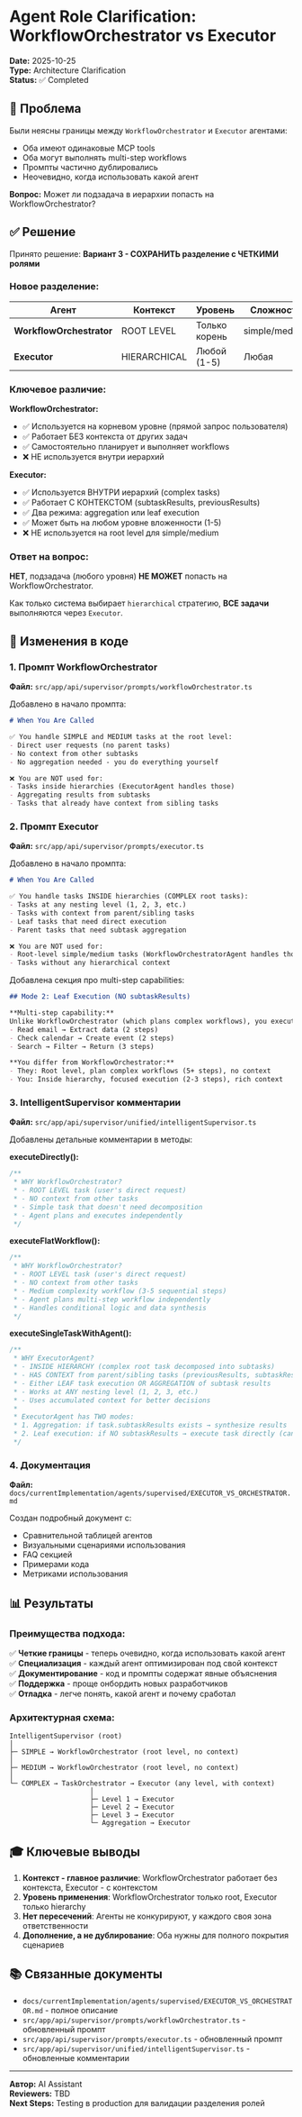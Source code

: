 # Agent Role Clarification: WorkflowOrchestrator vs Executor

**Date:** 2025-10-25  
**Type:** Architecture Clarification  
**Status:** ✅ Completed

## 🎯 Проблема

Были неясны границы между `WorkflowOrchestrator` и `Executor` агентами:
- Оба имеют одинаковые MCP tools
- Оба могут выполнять multi-step workflows
- Промпты частично дублировались
- Неочевидно, когда использовать какой агент

**Вопрос:** Может ли подзадача в иерархии попасть на WorkflowOrchestrator?

## ✅ Решение

Принято решение: **Вариант 3 - СОХРАНИТЬ разделение с ЧЕТКИМИ ролями**

### Новое разделение:

| Агент | Контекст | Уровень | Сложность |
|-------|----------|---------|-----------|
| **WorkflowOrchestrator** | ROOT LEVEL | Только корень | simple/medium |
| **Executor** | HIERARCHICAL | Любой (1-5) | Любая |

### Ключевое различие:

**WorkflowOrchestrator:**
- ✅ Используется на корневом уровне (прямой запрос пользователя)
- ✅ Работает БЕЗ контекста от других задач
- ✅ Самостоятельно планирует и выполняет workflows
- ❌ НЕ используется внутри иерархий

**Executor:**
- ✅ Используется ВНУТРИ иерархий (complex tasks)
- ✅ Работает С КОНТЕКСТОМ (subtaskResults, previousResults)
- ✅ Два режима: aggregation или leaf execution
- ✅ Может быть на любом уровне вложенности (1-5)
- ❌ НЕ используется на root level для simple/medium

### Ответ на вопрос:

**НЕТ**, подзадача (любого уровня) **НЕ МОЖЕТ** попасть на WorkflowOrchestrator.

Как только система выбирает `hierarchical` стратегию, **ВСЕ задачи** выполняются через `Executor`.

## 📝 Изменения в коде

### 1. Промпт WorkflowOrchestrator
**Файл:** `src/app/api/supervisor/prompts/workflowOrchestrator.ts`

Добавлено в начало промпта:
```markdown
# When You Are Called

✅ You handle SIMPLE and MEDIUM tasks at the root level:
- Direct user requests (no parent tasks)
- No context from other subtasks
- No aggregation needed - you do everything yourself

❌ You are NOT used for:
- Tasks inside hierarchies (ExecutorAgent handles those)
- Aggregating results from subtasks
- Tasks that already have context from sibling tasks
```

### 2. Промпт Executor
**Файл:** `src/app/api/supervisor/prompts/executor.ts`

Добавлено в начало промпта:
```markdown
# When You Are Called

✅ You handle tasks INSIDE hierarchies (COMPLEX root tasks):
- Tasks at any nesting level (1, 2, 3, etc.)
- Tasks with context from parent/sibling tasks
- Leaf tasks that need direct execution
- Parent tasks that need subtask aggregation

❌ You are NOT used for:
- Root-level simple/medium tasks (WorkflowOrchestratorAgent handles those)
- Tasks without any hierarchical context
```

Добавлена секция про multi-step capabilities:
```markdown
## Mode 2: Leaf Execution (NO subtaskResults)

**Multi-step capability:**
Unlike WorkflowOrchestrator (which plans complex workflows), you execute focused sequences:
- Read email → Extract data (2 steps)
- Check calendar → Create event (2 steps)  
- Search → Filter → Return (3 steps)

**You differ from WorkflowOrchestrator:**
- They: Root level, plan complex workflows (5+ steps), no context
- You: Inside hierarchy, focused execution (2-3 steps), rich context
```

### 3. IntelligentSupervisor комментарии
**Файл:** `src/app/api/supervisor/unified/intelligentSupervisor.ts`

Добавлены детальные комментарии в методы:

**executeDirectly():**
```typescript
/**
 * WHY WorkflowOrchestrator?
 * - ROOT LEVEL task (user's direct request)
 * - NO context from other tasks
 * - Simple task that doesn't need decomposition
 * - Agent plans and executes independently
 */
```

**executeFlatWorkflow():**
```typescript
/**
 * WHY WorkflowOrchestrator?
 * - ROOT LEVEL task (user's direct request)
 * - NO context from other tasks
 * - Medium complexity workflow (3-5 sequential steps)
 * - Agent plans multi-step workflow independently
 * - Handles conditional logic and data synthesis
 */
```

**executeSingleTaskWithAgent():**
```typescript
/**
 * WHY ExecutorAgent?
 * - INSIDE HIERARCHY (complex root task decomposed into subtasks)
 * - HAS CONTEXT from parent/sibling tasks (previousResults, subtaskResults)
 * - Either LEAF task execution OR AGGREGATION of subtask results
 * - Works at ANY nesting level (1, 2, 3, etc.)
 * - Uses accumulated context for better decisions
 * 
 * ExecutorAgent has TWO modes:
 * 1. Aggregation: if task.subtaskResults exists → synthesize results
 * 2. Leaf execution: if NO subtaskResults → execute task directly (can do 2-3 step workflows)
 */
```

### 4. Документация
**Файл:** `docs/currentImplementation/agents/supervised/EXECUTOR_VS_ORCHESTRATOR.md`

Создан подробный документ с:
- Сравнительной таблицей агентов
- Визуальными сценариями использования
- FAQ секцией
- Примерами кода
- Метриками использования

## 📊 Результаты

### Преимущества подхода:

✅ **Четкие границы** - теперь очевидно, когда использовать какой агент  
✅ **Специализация** - каждый агент оптимизирован под свой контекст  
✅ **Документирование** - код и промпты содержат явные объяснения  
✅ **Поддержка** - проще онбордить новых разработчиков  
✅ **Отладка** - легче понять, какой агент и почему сработал  

### Архитектурная схема:

```
IntelligentSupervisor (root)
│
├─ SIMPLE → WorkflowOrchestrator (root level, no context)
│
├─ MEDIUM → WorkflowOrchestrator (root level, no context)
│
└─ COMPLEX → TaskOrchestrator → Executor (any level, with context)
                    │
                    ├─ Level 1 → Executor
                    ├─ Level 2 → Executor
                    ├─ Level 3 → Executor
                    └─ Aggregation → Executor
```

## 🎓 Ключевые выводы

1. **Контекст - главное различие**: WorkflowOrchestrator работает без контекста, Executor - с контекстом
2. **Уровень применения**: WorkflowOrchestrator только root, Executor только hierarchy
3. **Нет пересечений**: Агенты не конкурируют, у каждого своя зона ответственности
4. **Дополнение, а не дублирование**: Оба нужны для полного покрытия сценариев

## 📚 Связанные документы

- `docs/currentImplementation/agents/supervised/EXECUTOR_VS_ORCHESTRATOR.md` - полное описание
- `src/app/api/supervisor/prompts/workflowOrchestrator.ts` - обновленный промпт
- `src/app/api/supervisor/prompts/executor.ts` - обновленный промпт
- `src/app/api/supervisor/unified/intelligentSupervisor.ts` - обновленные комментарии

---

**Автор:** AI Assistant  
**Reviewers:** TBD  
**Next Steps:** Testing в production для валидации разделения ролей

